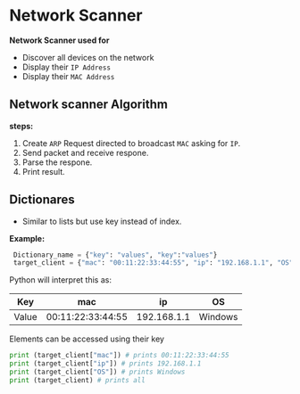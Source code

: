 # Network Scanner

 **Network Scanner used for**

 - Discover all devices on the network
 - Display their `IP Address`
 - Display their `MAC Address`

## Network scanner Algorithm

 **steps:**
 1. Create `ARP` Request directed to broadcast `MAC` asking
 for `IP`.
 2. Send packet and receive respone.
 3. Parse the respone.
 4. Print result.

## Dictionares

 - Similar to lists but use key instead of index.

 **Example:**
```python
 Dictionary_name = {"key": "values", "key":"values"}
 target_client = {"mac": "00:11:22:33:44:55", "ip": "192.168.1.1", "OS": "Windows"}
```
 Python will interpret this as:

| Key |  mac  | ip | OS |
| --- | ----- | -- | -- |
| Value  | 00:11:22:33:44:55  | 192.168.1.1 |  Windows |

Elements can be accessed using their key
 ```python
 print (target_client["mac"]) # prints 00:11:22:33:44:55
 print (target_client["ip"]) # prints 192.168.1.1
 print (target_client["OS"]) # prints Windows
 print (target_client) # prints all
 ```
